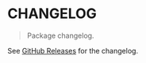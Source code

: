 # CHANGELOG

> Package changelog.

See [GitHub Releases](https://github.com/stdlib-js/math-base-special-minabsn/releases) for the changelog.